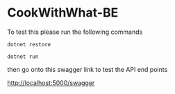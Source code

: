 # CookWithWhat-BE

To test this please run the following commands

`dotnet restore`

`dotnet run`

then go onto this swagger link to test the API end points

 [http://localhost:5000/swagger](url) 
